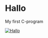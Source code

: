 # Hallo
My first C-program

[![Hallo](https://img.youtube.com/vi/xheYvFASdG4/0.jpg)](https://www.youtube.com/watch?v=xheYvFASdG4)
